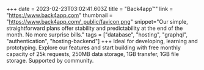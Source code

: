 +++
date = 2023-02-23T03:02:41.603Z
title = "Back4app™"
link = "https://www.back4app.com"
thumbnail = "https://www.back4app.com/_public/favicon.png"
snippet="Our simple, straightforward plans offer stability and predictability at the end of the month. No more surprise bills."
tags = ["database", "hosting", "graphql", "authentication", "hosting-backend"]
+++
Ideal for developing, learning and prototyping. 
Explore our features and start building with free monthly capacity of 25k requests, 
250MB data storage,
1GB transfer,
1GB file storage. 
Supported by community.
